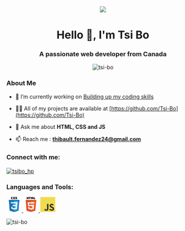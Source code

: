 
<div id="header" align="center">
  <img src="https://media.giphy.com/media/WFZvB7VIXBgiz3oDXE/giphy.gif" width="100"/>
</div>
<h1 align="center">Hello 👋, I'm Tsi Bo</h1>
<h3 align="center">A passionate web developer from Canada</h3>

<p align="center"> <img src="https://komarev.com/ghpvc/?username=tsi-bo&label=Profile%20views&color=0e75b6&style=flat" alt="tsi-bo" /> </p>


### About Me

- 🔭 I’m currently working on [Building up my coding skills](https://tsi-bo.github.io/portfolio/)

- 👨‍💻 All of my projects are available at [https://github.com/Tsi-Bo](https://github.com/Tsi-Bo)
  
- 💬 Ask me about **HTML, CSS and JS**

- 📫 Reach me : **thibault.fernandez24@gmail.com**

<h3 align="left">Connect with me:</h3>
<p align="left">
<a href="https://instagram.com/tsibo_hp" target="blank"><img align="center" src="https://raw.githubusercontent.com/rahuldkjain/github-profile-readme-generator/master/src/images/icons/Social/instagram.svg" alt="tsibo_hp" height="30" width="40" align-items="center" /></a>
</p>

<h3 align="left">Languages and Tools:</h3>
<p align="left"> <a href="https://www.w3schools.com/css/" target="_blank" rel="noreferrer"> <img src="https://raw.githubusercontent.com/devicons/devicon/master/icons/css3/css3-original-wordmark.svg" alt="css3" width="40" height="40"/> </a> <a href="https://www.w3.org/html/" target="_blank" rel="noreferrer"> <img src="https://raw.githubusercontent.com/devicons/devicon/master/icons/html5/html5-original-wordmark.svg" alt="html5" width="40" height="40"/> </a> <a href="https://developer.mozilla.org/en-US/docs/Web/JavaScript" target="_blank" rel="noreferrer"> <img src="https://raw.githubusercontent.com/devicons/devicon/master/icons/javascript/javascript-original.svg" alt="javascript" width="40" height="40"/> </a> 
</p>

<p><img align="left" src="https://github-readme-stats.vercel.app/api/top-langs?username=tsi-bo&show_icons=true&locale=en&layout=compact" alt="tsi-bo" /></p>

